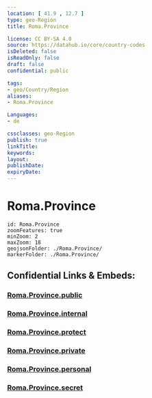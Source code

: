 ```yaml
---
location: [ 41.9 , 12.7 ] 
type: geo-Region
title: Roma.Province

license: CC BY-SA 4.0
source: https://datahub.io/core/country-codes
isDeleted: false
isReadOnly: false
draft: false
confidential: public

tags:
- geo/Country/Region
aliases:
- Roma.Province

Languages:
- de

cssclasses: geo-Region
publish: true
linkTitle: 
keywords: 
layout: 
publishDate: 
expiryDate: 
---
```


# Roma.Province

```leaflet
id: Roma.Province
zoomFeatures: true 
minZoom: 2 
maxZoom: 18
geojsonFolder: ./Roma.Province/
markerFolder: ./Roma.Province/
```


## Confidential Links & Embeds: 

### [Roma.Province.public](/_public/\Earth\Continent\Europe\Europe~South\Italy\regions~Italy\LazioRoma.Province.public.md) 

### [Roma.Province.internal](/_internal/\Earth\Continent\Europe\Europe~South\Italy\regions~Italy\LazioRoma.Province.internal.md) 

### [Roma.Province.protect](/_protect/\Earth\Continent\Europe\Europe~South\Italy\regions~Italy\LazioRoma.Province.protect.md) 

### [Roma.Province.private](/_private/\Earth\Continent\Europe\Europe~South\Italy\regions~Italy\LazioRoma.Province.private.md) 

### [Roma.Province.personal](/_personal/\Earth\Continent\Europe\Europe~South\Italy\regions~Italy\LazioRoma.Province.personal.md) 

### [Roma.Province.secret](/_secret/\Earth\Continent\Europe\Europe~South\Italy\regions~Italy\LazioRoma.Province.secret.md)

